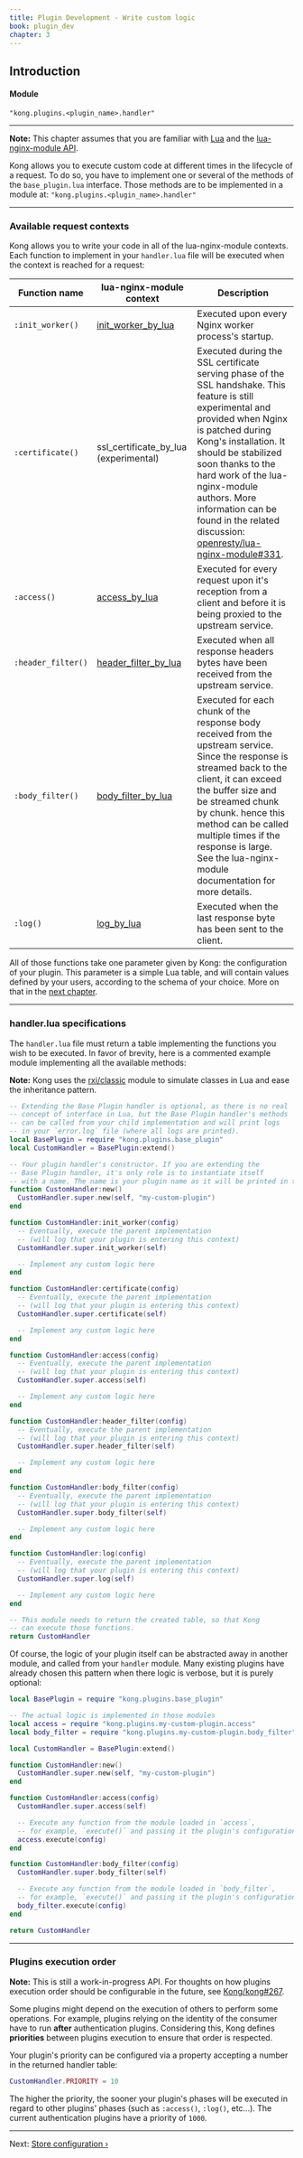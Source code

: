 ```yaml
---
title: Plugin Development - Write custom logic
book: plugin_dev
chapter: 3
---
```


## Introduction

#### Module

```
"kong.plugins.<plugin_name>.handler"
```

---

<div class="alert alert-warning">
  <strong>Note:</strong> This chapter assumes that you are familiar with <a href="http://www.lua.org/">Lua</a> and the <a href="https://github.com/openresty/lua-nginx-module">lua-nginx-module API</a>.
</div>

Kong allows you to execute custom code at different times in the lifecycle of a request. To do so, you have to implement one or several of the methods of the `base_plugin.lua` interface. Those methods are to be implemented in a module at: `"kong.plugins.<plugin_name>.handler"`

---

### Available request contexts

Kong allows you to write your code in all of the lua-nginx-module contexts. Each function to implement in your `handler.lua` file will be executed when the context is reached for a request:

| Function name           | lua-nginx-module context           | Description
|-------------------------|------------------------------------|--------------
| `:init_worker()`         | [init_worker_by_lua]               | Executed upon every Nginx worker process's startup.
| `:certificate()`         | ssl_certificate_by_lua (experimental)                        | Executed during the SSL certificate serving phase of the SSL handshake. This feature is still experimental and provided when Nginx is patched during Kong's installation. It should be stabilized soon thanks to the hard work of the lua-nginx-module authors. More information can be found in the related discussion: [openresty/lua-nginx-module#331](https://github.com/openresty/lua-nginx-module/issues/331).
| `:access()`              | [access_by_lua]                    | Executed for every request upon it's reception from a client and before it is being proxied to the upstream service.
| `:header_filter()`       | [header_filter_by_lua]             | Executed when all response headers bytes have been received from the upstream service.
| `:body_filter()`         | [body_filter_by_lua]               | Executed for each chunk of the response body received from the upstream service. Since the response is streamed back to the client, it can exceed the buffer size and be streamed chunk by chunk. hence this method can be called multiple times if the response is large. See the lua-nginx-module documentation for more details.
| `:log()`                 | [log_by_lua]                       | Executed when the last response byte has been sent to the client.

All of those functions take one parameter given by Kong: the configuration of your plugin. This parameter is a simple Lua table, and will contain values defined by your users, according to the schema of your choice. More on that in the [next chapter]({{page.book.next}}).

[init_worker_by_lua]: https://github.com/openresty/lua-nginx-module#init_worker_by_lua
[access_by_lua]: https://github.com/openresty/lua-nginx-module#access_by_lua
[header_filter_by_lua]: https://github.com/openresty/lua-nginx-module#header_filter_by_lua
[body_filter_by_lua]: https://github.com/openresty/lua-nginx-module#body_filter_by_lua
[log_by_lua]: https://github.com/openresty/lua-nginx-module#log_by_lua

---

### handler.lua specifications

The `handler.lua` file must return a table implementing the functions you wish to be executed. In favor of brevity, here is a commented example module implementing all the available methods:

<div class="alert alert-warning">
  <strong>Note:</strong> Kong uses the <a href="https://github.com/rxi/classic">rxi/classic</a> module to simulate classes in Lua and ease the inheritance pattern.
</div>

```lua
-- Extending the Base Plugin handler is optional, as there is no real
-- concept of interface in Lua, but the Base Plugin handler's methods
-- can be called from your child implementation and will print logs
-- in your `error.log` file (where all logs are printed).
local BasePlugin = require "kong.plugins.base_plugin"
local CustomHandler = BasePlugin:extend()

-- Your plugin handler's constructor. If you are extending the
-- Base Plugin handler, it's only role is to instantiate itself
-- with a name. The name is your plugin name as it will be printed in the logs.
function CustomHandler:new()
  CustomHandler.super.new(self, "my-custom-plugin")
end

function CustomHandler:init_worker(config)
  -- Eventually, execute the parent implementation
  -- (will log that your plugin is entering this context)
  CustomHandler.super.init_worker(self)

  -- Implement any custom logic here
end

function CustomHandler:certificate(config)
  -- Eventually, execute the parent implementation
  -- (will log that your plugin is entering this context)
  CustomHandler.super.certificate(self)

  -- Implement any custom logic here
end

function CustomHandler:access(config)
  -- Eventually, execute the parent implementation
  -- (will log that your plugin is entering this context)
  CustomHandler.super.access(self)

  -- Implement any custom logic here
end

function CustomHandler:header_filter(config)
  -- Eventually, execute the parent implementation
  -- (will log that your plugin is entering this context)
  CustomHandler.super.header_filter(self)

  -- Implement any custom logic here
end

function CustomHandler:body_filter(config)
  -- Eventually, execute the parent implementation
  -- (will log that your plugin is entering this context)
  CustomHandler.super.body_filter(self)

  -- Implement any custom logic here
end

function CustomHandler:log(config)
  -- Eventually, execute the parent implementation
  -- (will log that your plugin is entering this context)
  CustomHandler.super.log(self)

  -- Implement any custom logic here
end

-- This module needs to return the created table, so that Kong
-- can execute those functions.
return CustomHandler
```

Of course, the logic of your plugin itself can be abstracted away in another module, and called from your `handler` module. Many existing plugins have already chosen this pattern when there logic is verbose, but it is purely optional:

```lua
local BasePlugin = require "kong.plugins.base_plugin"

-- The actual logic is implemented in those modules
local access = require "kong.plugins.my-custom-plugin.access"
local body_filter = require "kong.plugins.my-custom-plugin.body_filter"

local CustomHandler = BasePlugin:extend()

function CustomHandler:new()
  CustomHandler.super.new(self, "my-custom-plugin")
end

function CustomHandler:access(config)
  CustomHandler.super.access(self)

  -- Execute any function from the module loaded in `access`,
  -- for example, `execute()` and passing it the plugin's configuration.
  access.execute(config)
end

function CustomHandler:body_filter(config)
  CustomHandler.super.body_filter(self)

  -- Execute any function from the module loaded in `body_filter`,
  -- for example, `execute()` and passing it the plugin's configuration.
  body_filter.execute(config)
end

return CustomHandler
```

---

### Plugins execution order

<div class="alert alert-warning">
  <strong>Note:</strong> This is still a work-in-progress API. For thoughts on how plugins execution order should be configurable in the future, see <a href="https://github.com/Kong/kong/issues/267">Kong/kong#267</a>.
</div>

Some plugins might depend on the execution of others to perform some operations. For example, plugins relying on the identity of the consumer have to run **after** authentication plugins. Considering this, Kong defines **priorities** between plugins execution to ensure that order is respected.

Your plugin's priority can be configured via a property accepting a number in the returned handler table:

```lua
CustomHandler.PRIORITY = 10
```

The higher the priority, the sooner your plugin's phases will be executed in regard to other plugins' phases (such as `:access()`, `:log()`, etc...). The current authentication plugins have a priority of `1000`.

---

Next: [Store configuration &rsaquo;]({{page.book.next}})

[lua-nginx-module]: https://github.com/openresty/lua-nginx-module
